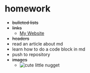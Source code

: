 # homework
* ~~bulleted lists~~
* ~~links~~
  * [My Website](http://www.sarahronau.com)
* ~~headers~~
* read an article about md
* learn how to do a code block in md
* push to repository
* ~~images~~
  * ![cute little nugget](http://www.awesomelycute.com/gallery/2015/05/cute-baby-penguin-8.jpg)
